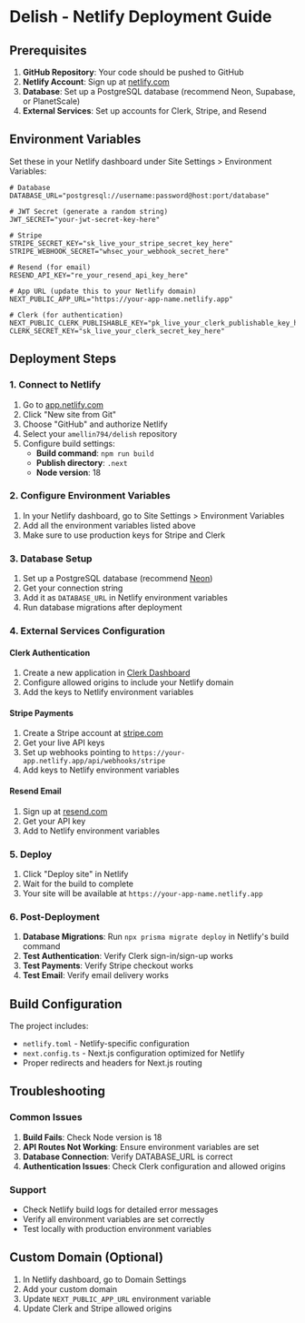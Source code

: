 # Delish - Netlify Deployment Guide

## Prerequisites

1. **GitHub Repository**: Your code should be pushed to GitHub
2. **Netlify Account**: Sign up at [netlify.com](https://netlify.com)
3. **Database**: Set up a PostgreSQL database (recommend Neon, Supabase, or PlanetScale)
4. **External Services**: Set up accounts for Clerk, Stripe, and Resend

## Environment Variables

Set these in your Netlify dashboard under Site Settings > Environment Variables:

```
# Database
DATABASE_URL="postgresql://username:password@host:port/database"

# JWT Secret (generate a random string)
JWT_SECRET="your-jwt-secret-key-here"

# Stripe
STRIPE_SECRET_KEY="sk_live_your_stripe_secret_key_here"
STRIPE_WEBHOOK_SECRET="whsec_your_webhook_secret_here"

# Resend (for email)
RESEND_API_KEY="re_your_resend_api_key_here"

# App URL (update this to your Netlify domain)
NEXT_PUBLIC_APP_URL="https://your-app-name.netlify.app"

# Clerk (for authentication)
NEXT_PUBLIC_CLERK_PUBLISHABLE_KEY="pk_live_your_clerk_publishable_key_here"
CLERK_SECRET_KEY="sk_live_your_clerk_secret_key_here"
```

## Deployment Steps

### 1. Connect to Netlify

1. Go to [app.netlify.com](https://app.netlify.com)
2. Click "New site from Git"
3. Choose "GitHub" and authorize Netlify
4. Select your `amellin794/delish` repository
5. Configure build settings:
   - **Build command**: `npm run build`
   - **Publish directory**: `.next`
   - **Node version**: 18

### 2. Configure Environment Variables

1. In your Netlify dashboard, go to Site Settings > Environment Variables
2. Add all the environment variables listed above
3. Make sure to use production keys for Stripe and Clerk

### 3. Database Setup

1. Set up a PostgreSQL database (recommend [Neon](https://neon.tech))
2. Get your connection string
3. Add it as `DATABASE_URL` in Netlify environment variables
4. Run database migrations after deployment

### 4. External Services Configuration

#### Clerk Authentication
1. Create a new application in [Clerk Dashboard](https://dashboard.clerk.com)
2. Configure allowed origins to include your Netlify domain
3. Add the keys to Netlify environment variables

#### Stripe Payments
1. Create a Stripe account at [stripe.com](https://stripe.com)
2. Get your live API keys
3. Set up webhooks pointing to `https://your-app.netlify.app/api/webhooks/stripe`
4. Add keys to Netlify environment variables

#### Resend Email
1. Sign up at [resend.com](https://resend.com)
2. Get your API key
3. Add to Netlify environment variables

### 5. Deploy

1. Click "Deploy site" in Netlify
2. Wait for the build to complete
3. Your site will be available at `https://your-app-name.netlify.app`

### 6. Post-Deployment

1. **Database Migrations**: Run `npx prisma migrate deploy` in Netlify's build command
2. **Test Authentication**: Verify Clerk sign-in/sign-up works
3. **Test Payments**: Verify Stripe checkout works
4. **Test Email**: Verify email delivery works

## Build Configuration

The project includes:
- `netlify.toml` - Netlify-specific configuration
- `next.config.ts` - Next.js configuration optimized for Netlify
- Proper redirects and headers for Next.js routing

## Troubleshooting

### Common Issues

1. **Build Fails**: Check Node version is 18
2. **API Routes Not Working**: Ensure environment variables are set
3. **Database Connection**: Verify DATABASE_URL is correct
4. **Authentication Issues**: Check Clerk configuration and allowed origins

### Support

- Check Netlify build logs for detailed error messages
- Verify all environment variables are set correctly
- Test locally with production environment variables

## Custom Domain (Optional)

1. In Netlify dashboard, go to Domain Settings
2. Add your custom domain
3. Update `NEXT_PUBLIC_APP_URL` environment variable
4. Update Clerk and Stripe allowed origins
